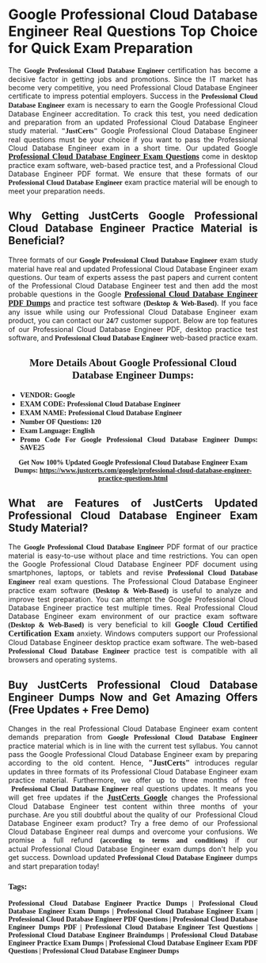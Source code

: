 <h1 style="text-align: justify;"><strong>Google Professional Cloud Database Engineer Real Questions Top Choice for Quick Exam Preparation</strong></h1>

<p style="text-align: justify;">The <span style="font-family:Georgia,serif;"><strong>Google Professional Cloud Database Engineer</strong></span> certification has become a decisive factor in getting jobs and promotions. Since the IT market has become very competitive, you need&nbsp;Professional Cloud Database Engineer certificate to impress potential employers. Success in the&nbsp;<span style="font-family:Georgia,serif;"><strong>Professional Cloud Database Engineer</strong></span> exam is necessary to earn the Google Professional Cloud Database Engineer accreditation. To crack this test, you need dedication and preparation from an updated Professional Cloud Database Engineer study material. <span style="font-size:14px;"><span style="font-family:Georgia,serif;"><strong>&quot;JustCerts&quot;</strong></span></span>&nbsp;Google Professional Cloud Database Engineer real questions must be your choice if you want to pass the&nbsp;Professional Cloud Database Engineer exam in a short time. Our updated Google <a href="https://www.justcerts.com/google/professional-cloud-database-engineer-practice-questions.html"><span style="font-size:16px;"><span style="font-family:Georgia,serif;"><strong>Professional Cloud Database Engineer Exam Questions</strong></span></span></a> come in desktop practice exam software, web-based practice test, and a Professional Cloud Database Engineer PDF format. We ensure that these formats of our <span style="font-family:Georgia,serif;"><strong>Professional Cloud Database Engineer</strong></span> exam practice material will be enough to meet your preparation needs.</p>

<h2 style="text-align: justify;"><strong>Why Getting JustCerts Google Professional Cloud Database Engineer Practice Material is Beneficial?</strong></h2>

<p style="text-align: justify;">Three formats of our <span style="font-family:Georgia,serif;"><strong>Google Professional Cloud Database Engineer</strong></span> exam study material have real and updated Professional Cloud Database Engineer exam questions. Our team of experts assess the past papers and current content of the Professional Cloud Database Engineer test and then add the most probable questions in the Google <a href="https://www.justcerts.com/google/professional-cloud-database-engineer-practice-questions.html"><span style="font-size:16px;"><span style="font-family:Georgia,serif;"><strong>Professional Cloud Database Engineer PDF Dumps</strong></span></span></a>&nbsp;and practice test software <span style="font-family:Georgia,serif;"><strong>(Desktop &amp; Web-Based)</strong></span>. If you face any issue while using our&nbsp;Professional Cloud Database Engineer exam product, you can contact our <span style="font-family:Georgia,serif;"><strong>24/7</strong></span> customer support. Below are top features of our Professional Cloud Database Engineer&nbsp;PDF, desktop practice test software, and<span style="font-family:Georgia,serif;"><strong>&nbsp;Professional Cloud Database Engineer</strong></span> web-based practice exam.</p>

<h2 style="text-align: center;"><strong><span style="font-family:Georgia,serif;">More Details About Google Professional Cloud Database Engineer Dumps:</span></strong></h2>

<ul>
	<li style="text-align: justify;"><span style="font-size:14px;"><span style="font-family:Georgia,serif;"><strong>VENDOR: Google</strong></span></span></li>
	<li style="text-align: justify;"><span style="font-size:14px;"><span style="font-family:Georgia,serif;"><strong>EXAM CODE: Professional Cloud Database Engineer</strong></span></span></li>
	<li style="text-align: justify;"><span style="font-size:14px;"><span style="font-family:Georgia,serif;"><strong>EXAM NAME: Professional Cloud Database Engineer</strong></span></span></li>
	<li style="text-align: justify;"><span style="font-size:14px;"><span style="font-family:Georgia,serif;"><strong>Number OF Questions: 120</strong></span></span></li>
	<li style="text-align: justify;"><span style="font-size:14px;"><span style="font-family:Georgia,serif;"><strong>Exam Language: English</strong></span></span></li>
	<li style="text-align: justify;"><span style="font-size:14px;"><span style="font-family:Georgia,serif;"><strong>Promo Code For Google Professional Cloud Database Engineer Dumps: SAVE25</strong></span></span></li>
</ul>

<p style="text-align: center;"><strong><span style="font-family:Georgia,serif;"><span style="font-size:14px;">Get Now 100% Updated Google Professional Cloud Database Engineer Exam Dumps:</span> <a href="https://www.justcerts.com/google/professional-cloud-database-engineer-practice-questions.html">https://www.justcerts.com/google/professional-cloud-database-engineer-practice-questions.html</a></span></strong></p>

<h2 style="text-align: justify;"><strong>What are Features of JustCerts Updated Professional Cloud Database Engineer Exam Study Material?</strong></h2>

<p style="text-align: justify;">The <span style="font-family:Georgia,serif;"><strong>Google Professional Cloud Database Engineer</strong></span> PDF format of our practice material is easy-to-use without place and time restrictions. You can open the Google Professional Cloud Database Engineer PDF document using smartphones, laptops, or tablets and revise <span style="font-family:Georgia,serif;"><strong>Professional Cloud Database Engineer</strong></span> real exam questions. The Professional Cloud Database Engineer practice exam software <span style="font-family:Georgia,serif;"><strong>(Desktop &amp; Web-Based)</strong></span> is useful to analyze and improve test preparation. You can attempt the Google Professional Cloud Database Engineer practice test multiple times. Real&nbsp;Professional Cloud Database Engineer exam environment of our practice exam software <span style="font-family:Georgia,serif;"><strong>(Desktop &amp; Web-Based)</strong></span> is very beneficial to kill <span style="font-size:16px;"><span style="font-family:Georgia,serif;"><strong>Google Cloud Certified Certification Exam</strong></span></span> anxiety. Windows computers support our&nbsp;Professional Cloud Database Engineer desktop practice exam software. The web-based <span style="font-family:Georgia,serif;"><strong>Professional Cloud Database Engineer </strong></span>practice test is compatible with all browsers and operating systems.</p>

<h2 style="text-align: justify;"><strong>Buy JustCerts Professional Cloud Database Engineer Dumps Now and Get Amazing Offers (Free Updates + Free Demo)</strong></h2>

<p style="text-align: justify;">Changes in the real Professional Cloud Database Engineer&nbsp;exam content demands preparation from <span style="font-family:Georgia,serif;"><strong>Google Professional Cloud Database Engineer</strong></span> practice material which is in line with the current test syllabus. You cannot pass the Google Professional Cloud Database Engineer exam by preparing according to the old content. Hence, <span style="font-size:16px;"><span style="font-family:Georgia,serif;"><strong>&quot;JustCerts&quot;</strong></span></span> introduces regular updates in three formats of its Professional Cloud Database Engineer exam practice material. Furthermore, we offer up to three months of free <span style="font-family:Georgia,serif;"><strong>&nbsp;Professional Cloud Database Engineer </strong></span>real questions updates. It means you will get free updates if the <a href="https://www.justcerts.com/google-certification-exams.html"><span style="font-size:16px;"><span style="font-family:Georgia,serif;"><strong>JustCerts Google</strong></span></span></a> changes the Professional Cloud Database Engineer test content within three months of your purchase. Are you still doubtful about the quality of our&nbsp; Professional Cloud Database Engineer exam product? Try a free demo of our Professional Cloud Database Engineer real dumps and overcome your confusions. We promise a full refund <span style="font-family:Georgia,serif;"><strong>(according to terms and conditions)</strong></span> if our actual&nbsp;Professional Cloud Database Engineer exam dumps don&#39;t help you get success. Download updated<span style="font-family:Georgia,serif;"><strong>&nbsp;Professional Cloud Database Engineer</strong></span> dumps and start preparation today!</p>

<h3 style="text-align: justify;"><span style="font-family:Georgia,serif;"><strong>Tags:</strong></span></h3>

<p style="text-align: justify;"><span style="font-family:Georgia,serif;"><strong>Professional Cloud Database Engineer Practice Dumps | Professional Cloud Database Engineer Exam Dumps | Professional Cloud Database Engineer Exam | Professional Cloud Database Engineer PDF Questions | Professional Cloud Database Engineer Dumps PDF | Professional Cloud Database Engineer Test Questions | Professional Cloud Database Engineer Braindumps | Professional Cloud Database Engineer Practice Exam Dumps | Professional Cloud Database Engineer Exam PDF Questions | Professional Cloud Database Engineer Dumps</strong></span></p>
